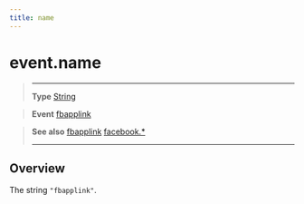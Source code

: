 ```yaml
---
title: name
---
```

# event.name

> --------------------- ------------------------------------------------------------------------------------------
> __Type__              [String](https://docs.coronalabs.com/api/type/String.html)

> __Event__             [fbapplink](/plugin/facebook/event/fbapplink/)

> __See also__          [fbapplink](/plugin/facebook/event/fbapplink/)
>						[facebook.*](/plugin/facebook/)
> --------------------- ------------------------------------------------------------------------------------------

## Overview

The string `"fbapplink"`.